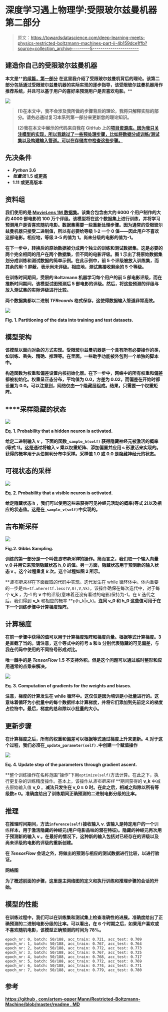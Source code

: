 # 深度学习遇上物理学:受限玻尔兹曼机器第二部分

> 原文：<https://towardsdatascience.com/deep-learning-meets-physics-restricted-boltzmann-machines-part-ii-4b159dce1ffb?source=collection_archive---------5----------------------->

## 建造你自己的受限玻尔兹曼机器

**本文是****[**的续篇，第一部分**](/deep-learning-meets-physics-restricted-boltzmann-machines-part-i-6df5c4918c15) **在这里我介绍了受限玻尔兹曼机背后的理论。该第二部分包括通过受限玻尔兹曼机器的实际实现的逐步指导，该受限玻尔兹曼机器用作推荐系统，并且可以基于用户的喜好来预测用户是否喜欢电影。****

**![](img/5cda38e723b01463dcaf9dfd6d0fabbd.png)**

> **(1)在本文中，我不会涉及我所做的步骤背后的理论，我将只解释实际的部分。请务必通过复习本系列第一部分来更新您的理论知识。**
> 
> **(2)我在本文中展示的代码来自我在 GitHub 上的[项目资源库。因为我只关注模型的实现，所以我跳过了一些预处理步骤，比如将数据分成训练/测试集以及构建输入管道。可以在存储库中检查这些步骤。](https://github.com/artem-oppermann/Restricted-Boltzmann-Machine)**

## **先决条件**

*   ***Python* 3.6**
*   ***张量流* 1.5 或更高**
*   **1.11 或更高版本**

## **资料组**

**我们使用的是 [MovieLens 1M 数据集](https://grouplens.org/datasets/movielens/)。该集合包含由大约 6000 个用户制作的大约 4000 部电影的 100 万个评级。该模型将在这个数据集上进行训练，并将学习预测用户是否喜欢随机电影。数据集需要一些重新处理步骤。因为通常的受限玻尔兹曼机器只接受二进制值，所以有必要给等级 1-2 一个 0 值——因此用户不喜欢这部电影。相应地，等级 3-5 的值为 1。尚未分级的电影的值为-1。**

**在下一步中，转换后的原始数据被分成两个独立的训练和测试数据集。这是必要的两个完全相同的用户在两个数据集，但不同的电影评级。图 1 示出了将原始数据集划分成训练和测试数据的简单示例。在此示例中，前 5 个评级被放入训练集，而其余的用-1 屏蔽，表示尚未评级。相应地，测试集接收剩余的 5 个等级。**

**在训练时间期间，受限的 Boltzmann 机器学习每个用户的前 5 部电影评级，而在推断时间期间，该模型试图预测后 5 部电影的评级。然后，将这些预测的评级与放入测试集的实际评级进行比较。**

**两个数据集都以二进制 *TFRecords* 格式保存，这使得数据输入管道非常高效。**

**![](img/57571c253a6036b87992dcdefbb00a7f.png)**

**Fig. 1\. Partitioning of the data into training and test datasets.**

## **模型架构**

**该模型以面向对象的方式实现。受限玻尔兹曼机器是一个具有所有必要操作的类，如训练、丢失、精确、推理等。在里面。一些助手功能被外包到一个单独的脚本中。**

**构造函数为权重和偏差设置内核初始化器。在下一步中，网络中的所有权重和偏差都被初始化。权重呈正态分布，平均值为 0.0，方差为 0.02，而偏差在开始时都设置为 0.0。可以注意到，网络仅由一个隐藏层组成。结果，只需要一个权重矩阵。**

## ****采样隐藏的**状态**

**![](img/050b8a5a7083b862b4d4e658c7c4427f.png)**

**Eq. 1\. Probability that a hidden neuron is activated.**

**给定二进制输入 **v** ，下面的函数`_sample_h(self)` 获得隐藏神经元被激活的概率(等式 1)。这是通过将输入 **v** 乘以权重矩阵、添加偏置并应用 s 形激活来实现的。获得的概率用于从伯努利分布中采样。采样值 1.0 或 0.0 是隐藏神经元的状态。**

## ****可视状态的采样****

**![](img/9dde23356968aadb49ab367211367549.png)**

**Eq. 2\. Probability that a visible neuron is activated.**

**给定隐藏状态 **h** ，我们可以使用这些来获得可见神经元活动的概率(等式 2)以及相应的状态值。这是在`_sample_v(self)`中实现的。**

## **吉布斯采样**

**![](img/bf533c88ef7778d35a3070d5d8a0456e.png)**

**Fig.2\. Gibbs Sampling.**

**训练的第一部分是一个叫做*吉布斯采样*的操作。简而言之，我们取一个输入向量 **v_0** 并用它来预测隐藏状态 **h_0** 的值。另一方面，隐藏状态用于预测新的输入状态 **v** 。这个过程重复 *k* 次。这个过程如图 2 所示。**

***吉布斯采样*在下面截取的代码中实现。迭代发生在 while 循环体中。体内重要的一步是`Vk=tf.where(tf.less(V,0),V,Vk)`。该操作确保在每次迭代中，对于每个 **v_k** ，为-1 的 **v** 中的评级(意味着还没有看过的电影)保持为-1。在 *k* 迭代之后，我们得到 **v_k** 和相应的概率 **p(h_k|v_k)。**连同 **v_0** 和 **h_0** 这些值可用于在下一个训练步骤中计算梯度矩阵。**

## **计算梯度**

**在前一步骤中获得的值可以用于计算梯度矩阵和梯度向量。根据等式计算梯度。3 是直截了当的。请注意，这个等式中的符号 **a** 和 **b** 分别代表隐藏的可见偏差，与我在代码中使用的不同符号形成对比。**

**唯一棘手的是 *TensorFlow* 1.5 不支持外积。但是这个问题可以通过临时整形和应用通常的点乘来解决。**

**![](img/9e97bc9473b211acd8c549373b1bb40f.png)**

**Eq. 3\. Computation of gradients for the weights and biases.**

**注意，梯度的计算发生在 while 循环中。这仅仅是因为培训是小批量进行的。这意味着循环为小批量中的每个数据样本计算梯度，并将它们添加到先前定义的梯度占位符中。最后，梯度的总和除以小批量的大小。**

## **更新步骤**

**在计算梯度之后，所有的权重和偏差可以根据等式通过梯度上升来更新。4.对于这个过程，我们必须在`_update_parameter(self).`中创建一个赋值操作**

**![](img/5e9dd1976f8c3b1cd0a51bc9137355b7.png)**

**Eq. 4\. Update step of the parameters through gradient ascent.**

**整个训练操作在名称范围“操作”下用`optimize(self)`方法计算。在此之下，执行更复杂的训练精度操作。基本上，该操作从*吉布斯采样* **期间获得的 **v_k** 中减去原始输入值 **v_0** 。**减法只发生在 **v_0** ≥ 0 时。在此之后，相减之和除以所有等级数≥ 0。准确度给出了训练期间正确预测的二进制电影分级的比率。**

## **推理**

**在推理时间期间，方法`inference(self)`接收输入 **v.** 该输入是特定用户的一个**训练**样本，用于激活隐藏的神经元(用户电影品味的潜在特征)。隐藏的神经元再次用于预测新的输入 **v** 。在最好的情况下，这种新的输入包括对已经存在的评级以及尚未评级的电影的评级的重新创建。**

**在 *TensorFlow* 会话之外，将做出的预测与相应的测试数据进行比较，以进行验证。**

****网络图****

**为了概述前面的步骤，这里是主网络图的定义和执行训练和推理步骤的会话的开始。**

## **模型的性能**

**在训练过程中，我们可以在训练集和测试集上检查准确性的进展。准确度给出了正确预测的二进制电影分级的比率。可以看出，在 6 个时期之后，如果用户喜欢或不喜欢随机电影，该模型正确预测的时间为 78%。**

```
epoch_nr: 0, batch: 50/188, acc_train: 0.721, acc_test: 0.709
epoch_nr: 1, batch: 50/188, acc_train: 0.767, acc_test: 0.764
epoch_nr: 2, batch: 50/188, acc_train: 0.772, acc_test: 0.773
epoch_nr: 3, batch: 50/188, acc_train: 0.767, acc_test: 0.725
epoch_nr: 4, batch: 50/188, acc_train: 0.768, acc_test: 0.717
epoch_nr: 5, batch: 50/188, acc_train: 0.772, acc_test: 0.769
epoch_nr: 6, batch: 50/188, acc_train: 0.774, acc_test: 0.771
epoch_nr: 7, batch: 50/188, acc_train: 0.779, acc_test: 0.780
```

## **参考**

**[https://github . com/artem-opper Mann/Restricted-Boltzmann-Machine/blob/master/readme . MD](https://github.com/artem-oppermann/Restricted-Boltzmann-Machine/blob/master/README.md)**